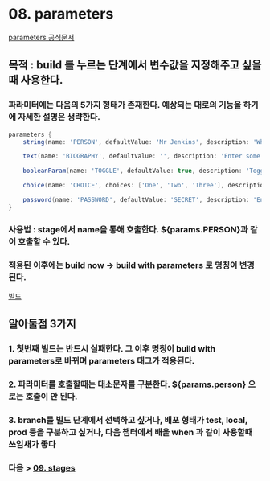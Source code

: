 # 08. parameters
[parameters 공식문서](https://www.jenkins.io/doc/book/pipeline/syntax/#parameters)
## 목적 : build 를 누르는 단계에서 변수값을 지정해주고 싶을때 사용한다.
### 파라미터에는 다음의 5가지 형태가 존재한다. 예상되는 대로의 기능을 하기에 자세한 설명은 생략한다.
```groovy
parameters {
    string(name: 'PERSON', defaultValue: 'Mr Jenkins', description: 'Who should I say hello to?')

    text(name: 'BIOGRAPHY', defaultValue: '', description: 'Enter some information about the person')

    booleanParam(name: 'TOGGLE', defaultValue: true, description: 'Toggle this value')

    choice(name: 'CHOICE', choices: ['One', 'Two', 'Three'], description: 'Pick something')

    password(name: 'PASSWORD', defaultValue: 'SECRET', description: 'Enter a password')
}
```
### 사용법 : stage에서 name을 통해 호출한다. \${params.PERSON}과 같이 호출할 수 있다.
### 적용된 이후에는 build now -> build with parameters 로 명칭이 변경된다.
[빌드](/images/jenParam.png)
  
## 알아둘점 3가지 
### 1. 첫번째 빌드는 반드시 실패한다. 그 이후 명칭이 build with parameters로 바뀌며 parameters 태그가 적용된다.
### 2. 파라미터를 호출할때는 대소문자를 구분한다. \${params.person} 으로는 호출이 안 된다.
### 3. branch를 빌드 단계에서 선택하고 싶거나, 배포 형태가 test, local, prod 등을 구분하고 싶거나, 다음 챕터에서 배울 when 과 같이 사용할때 쓰임새가 좋다
  

### 다음 > [09. stages](09.%20stages.md)

